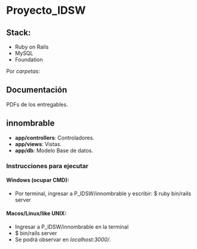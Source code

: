 # Proyecto_IDSW

## Stack:

* Ruby on Rails
* MySQL
* Foundation

Por _carpetas_:

## Documentación

PDFs de los entregables.


## innombrable

* **app/controllers**: Controladores.
* **app/views**: Vistas.
* **app/db**: Modelo Base de datos.

### Instrucciones para ejecutar

#### Windows (ocupar CMD):

* Por terminal, ingresar a P_IDSW/innombrable y escribir: $ ruby bin/rails server

#### Macos/Linux/like UNIX:

* Ingresar a P_IDSW/innombrable en la terminal
* $ bin/rails server
* Se podrá observar en _localhost:3000/_.
